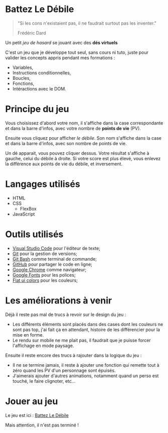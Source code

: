 # Battez Le Débile
> "Si les cons n'existaient pas, il ne faudrait surtout pas les inventer."
>
> Frédéric Dard

Un petit *jeu de hasard* se jouant avec des **dés virtuels**

C'est un jeu que je développe tout seul, sans cours ni tuto, juste pour valider les concepts appris pendant mes formations :
 
* Variables,
* Instructions conditionnelles,
* Boucles,
* Fonctions,
* Intéractions avec le DOM.

# Principe du jeu
Vous choisissez d'abord votre nom, il s'affiche dans la case correspondante et dans la barre d'infos, avec votre nombre de **points de vie** (PV).

Ensuite vous cliquez pour afficher *le débile*. Son nom s'affiche dans la case et dans la barre d'infos, avec son nombre de points de vie.

Un dé apparait, vous pouvez cliquer dessus.
Votre résultat s'affiche à gauche, celui du débile à droite.
Si votre score est plus élevé, vous enlevez la différence aux points de vie du débile, et inversement.

# Langages utilisés

* HTML
* CSS
    * FlexBox
* JavaScript

# Outils utilisés

* [Visual Studio Code](https://code.visualstudio.com/) pour l'éditeur de texte;
* [Git](https://git-scm.com/) pour la gestion de versions;
* [Git Bash](https://gitforwindows.org/) comme terminal de commande;
* [GitHub](https://github.com/) pour partager le code en ligne;
* [Google Chrome](https://www.google.fr/chrome/?brand=CHBD&gclid=CjwKCAjwpqv0BRABEiwA-TySweC2bONhPrgyuzbP4_9snC9rXGiS1lxTNuhsrfpnmj39i5z8PpHkJRoC7C0QAvD_BwE&gclsrc=aw.ds) comme navigateur;
* [Google Fonts](https://fonts.google.com/) pour les polices;
* [Flat ui colors](https://flatuicolors.com/) pour les couleurs;

# Les améliorations à venir

Déjà il reste pas mal de trucs à revoir sur le design du jeu : 
* Les différents éléments sont placés dans des cases dont les couleurs ne sont pas top, j'ai fait ça en attendant, histoire de les différencier pour la mise en forme.
* Le rendu sur mobile ne me plait pas, il faudrait que je puisse forcer l'affichage en mode paysage.

Ensuite il reste encore des trucs à rajouter dans la logique du jeu :
* Il ne se termine jamais, il reste à ajouter une fonction qui remette tout à zéro quand les PV d'un personnage sont épuisés.
* J'aimerais ajouter d'autres animations, notamment quand un perso est touché, le faire clignoter, etc...

# Jouer au jeu
Le jeu est ici : [Battez Le Débile](http://yannickbiheul.fr/jeu.html)

Mais attention, il n'est pas terminé !
